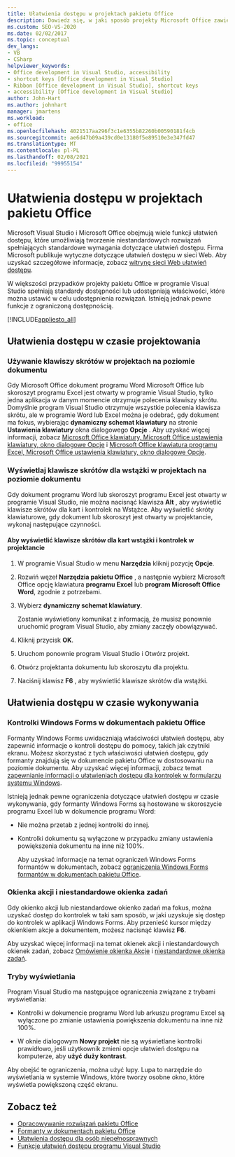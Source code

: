 ```yaml
---
title: Ułatwienia dostępu w projektach pakietu Office
description: Dowiedz się, w jaki sposób projekty Microsoft Office zawierają wiele funkcji ułatwień dostępu, które umożliwiają tworzenie niestandardowych rozwiązań spełniających standardowe wymagania dotyczące ułatwień dostępu.
ms.custom: SEO-VS-2020
ms.date: 02/02/2017
ms.topic: conceptual
dev_langs:
- VB
- CSharp
helpviewer_keywords:
- Office development in Visual Studio, accessibility
- shortcut keys [Office development in Visual Studio]
- Ribbon [Office development in Visual Studio], shortcut keys
- accessibility [Office development in Visual Studio]
author: John-Hart
ms.author: johnhart
manager: jmartens
ms.workload:
- office
ms.openlocfilehash: 4021517aa296f3c1e6355b82260b00590181f4cb
ms.sourcegitcommit: ae6d47b09a439cd0e13180f5e89510e3e347fd47
ms.translationtype: MT
ms.contentlocale: pl-PL
ms.lasthandoff: 02/08/2021
ms.locfileid: "99955154"
---
```

# <a name="accessibility-in-office-projects"></a>Ułatwienia dostępu w projektach pakietu Office

Microsoft Visual Studio i Microsoft Office obejmują wiele funkcji ułatwień dostępu, które umożliwiają tworzenie niestandardowych rozwiązań spełniających standardowe wymagania dotyczące ułatwień dostępu. Firma Microsoft publikuje wytyczne dotyczące ułatwień dostępu w sieci Web. Aby uzyskać szczegółowe informacje, zobacz [witrynę sieci Web ułatwień dostępu](https://www.microsoft.com/accessibility/).

W większości przypadków projekty pakietu Office w programie Visual Studio spełniają standardy dostępności lub udostępniają właściwości, które można ustawić w celu udostępnienia rozwiązań. Istnieją jednak pewne funkcje z ograniczoną dostępnością.

[!INCLUDE[appliesto_all](../vsto/includes/appliesto-all-md.md)]

## <a name="accessibility-at-design-time"></a>Ułatwienia dostępu w czasie projektowania

### <a name="use-shortcut-keys-in-document-level-projects"></a>Używanie klawiszy skrótów w projektach na poziomie dokumentu
 Gdy Microsoft Office dokument programu Word Microsoft Office lub skoroszyt programu Excel jest otwarty w programie Visual Studio, tylko jedna aplikacja w danym momencie otrzymuje polecenia klawiszy skrótu. Domyślnie program Visual Studio otrzymuje wszystkie polecenia klawisza skrótu, ale w programie Word lub Excel można je odebrać, gdy dokument ma fokus, wybierając **dynamiczny schemat klawiatury** na stronie **Ustawienia klawiatury** okna dialogowego **Opcje** . Aby uzyskać więcej informacji, zobacz [Microsoft Office klawiatury, Microsoft Office ustawienia klawiatury, okno dialogowe Opcje](../vsto/microsoft-office-word-keyboard-microsoft-office-keyboard-settings-options-dialog-box.md) i [Microsoft Office klawiatura programu Excel, Microsoft Office ustawienia klawiatury, okno dialogowe Opcje](../vsto/microsoft-office-excel-keyboard-microsoft-office-keyboard-settings-options-dialog-box.md).

### <a name="display-shortcut-keys-for-the-ribbon-in-document-level-projects"></a>Wyświetlaj klawisze skrótów dla wstążki w projektach na poziomie dokumentu
 Gdy dokument programu Word lub skoroszyt programu Excel jest otwarty w programie Visual Studio, nie można nacisnąć klawisza **Alt** , aby wyświetlić klawisze skrótów dla kart i kontrolek na Wstążce. Aby wyświetlić skróty klawiaturowe, gdy dokument lub skoroszyt jest otwarty w projektancie, wykonaj następujące czynności.

#### <a name="to-view-shortcut-keys-for-ribbon-tabs-and-controls-in-the-designer"></a>Aby wyświetlić klawisze skrótów dla kart wstążki i kontrolek w projektancie

1. W programie Visual Studio w menu **Narzędzia** kliknij pozycję **Opcje**.

2. Rozwiń węzeł **Narzędzia pakietu Office** , a następnie wybierz Microsoft Office opcję klawiatura **programu Excel** lub **program Microsoft Office Word**, zgodnie z potrzebami.

3. Wybierz **dynamiczny schemat klawiatury**.

     Zostanie wyświetlony komunikat z informacją, że musisz ponownie uruchomić program Visual Studio, aby zmiany zaczęły obowiązywać.

4. Kliknij przycisk **OK**.

5. Uruchom ponownie program Visual Studio i Otwórz projekt.

6. Otwórz projektanta dokumentu lub skoroszytu dla projektu.

7. Naciśnij klawisz **F6** , aby wyświetlić klawisze skrótów dla wstążki.

## <a name="accessibility-at-run-time"></a>Ułatwienia dostępu w czasie wykonywania

### <a name="windows-forms-controls-on-office-documents"></a>Kontrolki Windows Forms w dokumentach pakietu Office
 Formanty Windows Forms uwidaczniają właściwości ułatwień dostępu, aby zapewnić informacje o kontroli dostępu do pomocy, takich jak czytniki ekranu. Możesz skorzystać z tych właściwości ułatwień dostępu, gdy formanty znajdują się w dokumencie pakietu Office w dostosowaniu na poziomie dokumentu. Aby uzyskać więcej informacji, zobacz temat [zapewnianie informacji o ułatwieniach dostępu dla kontrolek w formularzu systemu Windows](/dotnet/framework/winforms/controls/providing-accessibility-information-for-controls-on-a-windows-form).

 Istnieją jednak pewne ograniczenia dotyczące ułatwień dostępu w czasie wykonywania, gdy formanty Windows Forms są hostowane w skoroszycie programu Excel lub w dokumencie programu Word:

- Nie można przetab z jednej kontrolki do innej.

- Kontrolki dokumentu są wyłączone w przypadku zmiany ustawienia powiększenia dokumentu na inne niż 100%.

  Aby uzyskać informacje na temat ograniczeń Windows Forms formantów w dokumentach, zobacz [ograniczenia Windows Forms formantów w dokumentach pakietu Office](../vsto/limitations-of-windows-forms-controls-on-office-documents.md).

### <a name="actions-panes-and-custom-task-panes"></a>Okienka akcji i niestandardowe okienka zadań
 Gdy okienko akcji lub niestandardowe okienko zadań ma fokus, można uzyskać dostęp do kontrolek w taki sam sposób, w jaki uzyskuje się dostęp do kontrolek w aplikacji Windows Forms. Aby przenieść kursor między okienkiem akcje a dokumentem, możesz nacisnąć klawisz **F6**.

 Aby uzyskać więcej informacji na temat okienek akcji i niestandardowych okienek zadań, zobacz [Omówienie okienka Akcje](../vsto/actions-pane-overview.md) i [niestandardowe okienka zadań](../vsto/custom-task-panes.md).

### <a name="display-modes"></a>Tryby wyświetlania

Program Visual Studio ma następujące ograniczenia związane z trybami wyświetlania:

- Kontrolki w dokumencie programu Word lub arkuszu programu Excel są wyłączone po zmianie ustawienia powiększenia dokumentu na inne niż 100%.

- W oknie dialogowym **Nowy projekt** nie są wyświetlane kontrolki prawidłowo, jeśli użytkownik zmieni opcje ułatwień dostępu na komputerze, aby **użyć duży kontrast**.

Aby obejść te ograniczenia, można użyć lupy. Lupa to narzędzie do wyświetlania w systemie Windows, które tworzy osobne okno, które wyświetla powiększoną część ekranu.

## <a name="see-also"></a>Zobacz też

- [Opracowywanie rozwiązań pakietu Office](../vsto/developing-office-solutions.md)
- [Formanty w dokumentach pakietu Office](../vsto/controls-on-office-documents.md)
- [Ułatwienia dostępu dla osób niepełnosprawnych](../ide/reference/accessibility-features-of-visual-studio.md)
- [Funkcje ułatwień dostępu programu Visual Studio](../ide/reference/accessibility-features-of-visual-studio.md)